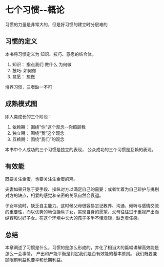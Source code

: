 # 七个习惯--概论

习惯的力量是非常大的，但是好习惯的建立时分层难的

## 习惯的定义
本书将习惯定义为 知识、技巧、意愿的结合体。

1. 知识： 指点我们 做什么  为何做
2. 技巧: 如何做
3. 意愿： 想做

培养习惯，三者缺一不可

## 成熟模式图
即人类成长的三个阶段：

1. 依赖期： 围绕"你"这个观念--你照顾我
2. 独立期： 围绕“我”这个观念
3. 互赖期： 围绕“我们”的观念

本书中个人成功的三个习惯是独立的表现， 公众成功的三个习惯是互赖的表现。

## 有效能
既要关注金蛋，也要关注生金蛋的鸡。

夫妻如果只急于耍手段、操纵对方以满足自己的需要；或者忙着为自己辩护与挑剔对方的缺点，相爱的感觉和亲密的关系自然会衰退。

子女年幼时，缺乏自主能力。这时候父母很容易忘记教养、沟通、倾听与感情交流的重要性，而以优势的地位操纵子女，实现自身的愿望。父母往往过于重视产出而纵容和讨好子女。在这个环境中长大的孩子多半不懂规矩，缺乏责任感。

## 总结
本章阐述了习惯是什么，习惯的是怎么形成的，并化了相当大的篇幅讲解高效能是怎么一会事情。
产出和产能平衡是判定我们是否有效能的基本原则。 我们既要兼顾眼前利益也要平和长期利益。
